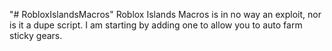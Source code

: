 "# RobloxIslandsMacros" 
Roblox Islands Macros is in no way an exploit, nor is it a dupe script.
I am starting by adding one to allow you to auto farm sticky gears.
